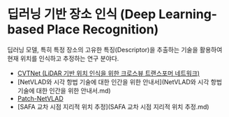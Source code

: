 # 딥러닝 기반 장소 인식 (Deep Learning-based Place Recognition)



딥러닝 모델, 특히 특정 장소의 고유한 특징(Descriptor)을 추출하는 기술을 활용하여 현재 위치를 인식하고 추정하는 연구 분야다.



- [CVTNet (LiDAR 기반 위치 인식을 위한 크로스뷰 트랜스포머 네트워크)](CVTNet.md)
- [NetVLAD와 시각 항법 기술에 대한 인간을 위한 안내서](NetVLAD와 시각 항법 기술에 대한 인간을 위한 안내서.md)
- [Patch-NetVLAD](Patch-NetVLAD.md)
- [SAFA 교차 시점 지리적 위치 추정](SAFA 교차 시점 지리적 위치 추정.md)


